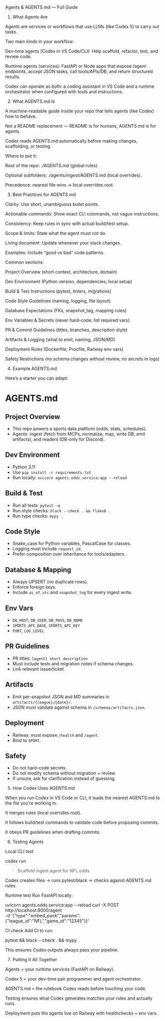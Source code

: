 Agents & AGENTS.md — Full Guide
1. What Agents Are

Agents are services or workflows that use LLMs (like Codex 5) to carry out tasks.

Two main kinds in your workflow:

Dev-time agents (Codex in VS Code/CLI): Help scaffold, refactor, test, and review code.

Runtime agents (services): FastAPI or Node apps that expose /agent endpoints, accept JSON tasks, call tools/APIs/DB, and return structured results.

Codex can operate as both: a coding assistant in VS Code and a runtime orchestrator when configured with tools and instructions.

2. What AGENTS.md Is

A machine-readable guide inside your repo that tells agents (like Codex) how to behave.

Not a README replacement — README is for humans, AGENTS.md is for agents.

Codex reads AGENTS.md automatically before making changes, scaffolding, or testing.

Where to put it:

Root of the repo: ./AGENTS.md (global rules).

Optional subfolders: ./agents/ingest/AGENTS.md (local overrides).

Precedence: nearest file wins → local overrides root.

3. Best Practices for AGENTS.md

Clarity: Use short, unambiguous bullet points.

Actionable commands: Show exact CLI commands, not vague instructions.

Consistency: Keep rules in sync with actual build/test setup.

Scope & limits: State what the agent must not do.

Living document: Update whenever your stack changes.

Examples: Include “good vs bad” code patterns.

Common sections:

Project Overview (short context, architecture, domain)

Dev Environment (Python version, dependencies, local setup)

Build & Test Instructions (pytest, linters, migrations)

Code Style Guidelines (naming, logging, file layout)

Database Expectations (FKs, snapshot_tag, mapping rules)

Env Variables & Secrets (never hard-code; list required vars)

PR & Commit Guidelines (titles, branches, description style)

Artifacts & Logging (what to emit, naming, JSON/MD)

Deployment Rules (Dockerfile, Procfile, Railway env vars)

Safety Restrictions (no schema changes without review, no secrets in logs)

4. Example AGENTS.md

Here’s a starter you can adapt:

# AGENTS.md

## Project Overview
- This repo powers a sports data platform (odds, stats, schedules).
- Agents: ingest (fetch from MCPs, normalize, map, write DB, emit artifacts), and readers (DB-only for Discord).

## Dev Environment
- Python 3.11
- Use `pip install -r requirements.txt`
- Run locally: `uvicorn agents.odds.service:app --reload`

## Build & Test
- Run all tests: `pytest -q`
- Run style checks: `black --check . && flake8 .`
- Run type checks: `mypy .`

## Code Style
- Snake_case for Python variables, PascalCase for classes.
- Logging must include `request_id`.
- Prefer composition over inheritance for tools/adapters.

## Database & Mapping
- Always UPSERT (no duplicate rows).
- Enforce foreign keys.
- Include `as_of_utc` and `snapshot_tag` for every ingest write.

## Env Vars
- `DB_HOST`, `DB_USER`, `DB_PASS`, `DB_NAME`
- `SPORTS_API_BASE`, `SPORTS_API_KEY`
- `PORT`, `LOG_LEVEL`

## PR Guidelines
- PR titles: `[agent] short description`
- Must include tests and migration notes if schema changes.
- Link relevant issue/ticket.

## Artifacts
- Emit per-snapshot JSON and MD summaries in `artifacts/{league}/{date}/`.
- JSON must validate against schema in `/schemas/artifacts.json`.

## Deployment
- Railway: must expose `/health` and `/agent`.
- Bind to `$PORT`.

## Safety
- Do not hard-code secrets.
- Do not modify schema without migration + review.
- If unsure, ask for clarification instead of guessing.

5. How Codex Uses AGENTS.md

When you run Codex in VS Code or CLI, it loads the nearest AGENTS.md to the file you’re working in.

It merges rules (local overrides root).

It follows build/test commands to validate code before proposing commits.

It obeys PR guidelines when drafting commits.

6. Testing Agents

Local CLI test

codex run
> Scaffold ingest agent for NFL odds


Codex creates files → runs pytest/black → checks against AGENTS.md rules.

Runtime test
Run FastAPI locally:

uvicorn agents.odds.service:app --reload
curl -X POST http://localhost:8000/agent \
  -d '{"type":"embed_pack","params":{"league_id":"NFL","game_id":"12345"}}'


CI check
Add CI to run:

pytest && black --check . && mypy .


This ensures Codex outputs always pass your pipeline.

7. Putting It All Together

Agents = your runtime services (FastAPI on Railway).

Codex 5 = your dev-time pair programmer and agent orchestrator.

AGENTS.md = the rulebook Codex reads before touching your code.

Testing ensures what Codex generates matches your rules and actually runs.

Deployment puts the agents live on Railway with healthchecks + env vars.